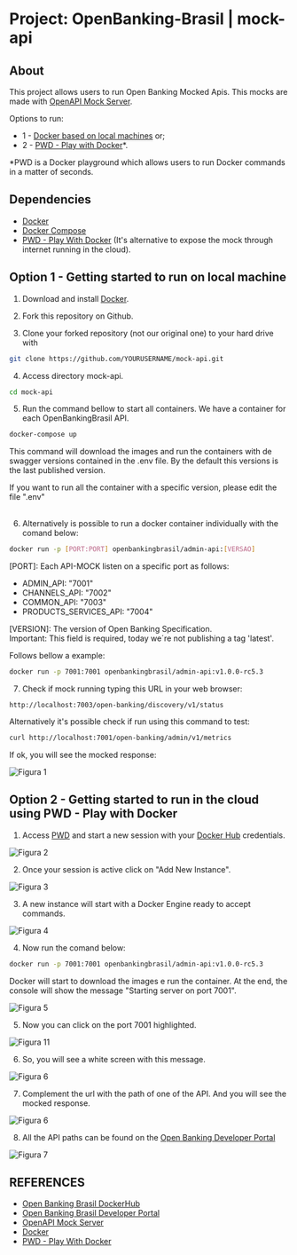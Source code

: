 # Project: OpenBanking-Brasil | mock-api

## About
This project allows users to run Open Banking Mocked Apis. This mocks are made with [OpenAPI Mock Server](https://github.com/muonsoft/openapi-mock).

Options to run:
- 1 - [Docker based on local machines](#option-1---getting-started-to-run-on-local-machine) or;
- 2 - [PWD - Play with Docker](#option-2---getting-started-to-run-in-the-cloud-using-pwd---play-with-docker)*.

*PWD is a Docker playground which allows users to run Docker commands in a matter of seconds.


## Dependencies
* [Docker](https://www.docker.com/)
* [Docker Compose](https://docs.docker.com/compose/install/)
* [PWD - Play With Docker](https://labs.play-with-docker.com/) (It's alternative to expose the mock through internet running in the cloud).


## Option 1 - Getting started to run on local machine
1. Download and install [Docker](https://www.docker.com/).

2. Fork this repository on Github.

3. Clone your forked repository (not our original one) to your hard drive with 
```bash
git clone https://github.com/YOURUSERNAME/mock-api.git
```
4. Access directory mock-api. 
```bash
cd mock-api
```

5. Run the command bellow to start all containers. We have a container for each OpenBankingBrasil API.

```bash
docker-compose up
```
This command will download the images and run the containers with de swagger versions  contained in the .env file. By the default this versions is the last published version.

If you want to run all the container with a specific version, please edit the file ".env"
</br>
</br>

6. Alternatively is possible to run a docker container individually with the comand below:

```bash
docker run -p [PORT:PORT] openbankingbrasil/admin-api:[VERSAO]
```

[PORT]: Each API-MOCK listen on a specific port as follows:

- ADMIN_API: "7001"
- CHANNELS_API: "7002"
- COMMON_API: "7003"
- PRODUCTS_SERVICES_API: "7004"

[VERSION]: The version of Open Banking Specification. </br>
Important: This field is required, today we´re not publishing a tag 'latest'.<br/>

Follows bellow a example:
```bash
docker run -p 7001:7001 openbankingbrasil/admin-api:v1.0.0-rc5.3
```

7. Check if mock running typing this URL in your web browser:

```
http://localhost:7003/open-banking/discovery/v1/status
```

Alternatively it's possible check if run using this command to test:

```bash
curl http://localhost:7001/open-banking/admin/v1/metrics
```

If ok, you will see the mocked response:

![Figura 1](/img/fig-01.jpg)



## Option 2 - Getting started to run in the cloud using PWD - Play with Docker
1. Access [PWD](https://labs.play-with-docker.com/) and start a new session with your [Docker Hub](https://hub.docker.com/) credentials.

![Figura 2](/img/fig-02.jpg)


2. Once your session is active click on "Add New Instance".

![Figura 3](/img/fig-03.jpg)

3. A new instance will start with a Docker Engine ready to accept commands.

![Figura 4](/img/fig-04.jpg)

4. Now run the comand below:

```bash
docker run -p 7001:7001 openbankingbrasil/admin-api:v1.0.0-rc5.3
```
Docker will start to download the images e run the container. At the end,  the console will show the message "Starting server on port 7001".

![Figura 5](/img/fig-05.jpg)

5. Now you can click on the port 7001 highlighted.

![Figura 11](/img/fig-11.jpg)

6. So, you will see a white screen with this message.

![Figura 6](/img/fig-12.jpg)

7. Complement the url with the path of one of the API. And you will see the mocked response.

![Figura 6](/img/fig-10.jpg)

8. All the API paths can be found on the [Open Banking Developer Portal](https://openbanking-brasil.github.io/areadesenvolvedor/#apis-comuns-canais-de-atendimento-eletronico)

![Figura 7](/img/fig-07.jpg)

## REFERENCES
- [Open Banking Brasil DockerHub](https://hub.docker.com/u/openbankingbrasil)
- [Open Banking Brasil Developer Portal](https://openbanking-brasil.github.io/areadesenvolvedor/#apis-comuns-canais-de-atendimento-eletronico)
- [OpenAPI Mock Server](https://github.com/muonsoft/openapi-mock)
- [Docker](https://www.docker.com/)
- [PWD - Play With Docker](https://labs.play-with-docker.com/)
